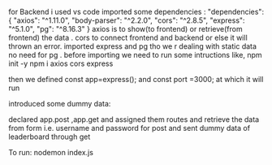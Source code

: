 for Backend i used vs code 
imported some dependencies :
"dependencies": {
        "axios": "^1.11.0",
        "body-parser": "^2.2.0",
        "cors": "^2.8.5",
        "express": "^5.1.0",
        "pg": "^8.16.3"
      }
axios is to show(to frontend) or retrieve(from frontend) the data .
cors to connect frontend and backend or else it will thrown an error.
imported express and pg tho we r dealing with static data no need for pg .
before importing we need to run some intructions like,
npm init -y
npm i axios cors express

then we defined const app=express(); and const port =3000; at which it will run

introduced some dummy data:

declared app.post ,app.get and assigned them routes and retrieve the data from form i.e. username and password for post and sent dummy data of leaderboard through get

To run:
nodemon index.js
